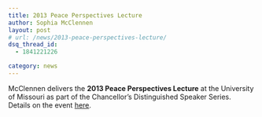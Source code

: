 ```yaml
---
title: 2013 Peace Perspectives Lecture
author: Sophia McClennen
layout: post
# url: /news/2013-peace-perspectives-lecture/
dsq_thread_id:
  - 1841221226

category: news
---
```

McClennen delivers the **2013 Peace Perspectives Lecture** at the University of Missouri as part of the Chancellor&#8217;s Distinguished Speaker Series.  Details on the event [here][1].

 [1]: https://distinguishedvisitors.missouri.edu/2013/sophia-mcclennen/